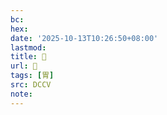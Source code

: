 ```yaml
---
bc:
hex:
date: '2025-10-13T10:26:50+08:00'
lastmod:
title: 􁔹
url: 􁔹
tags: [胃]
src: DCCV
note:
---
```

